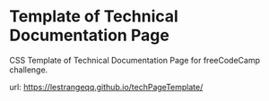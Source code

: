 # Template of Technical Documentation Page

CSS Template of Technical Documentation Page for freeCodeCamp challenge.

url: https://lestrangeqq.github.io/techPageTemplate/